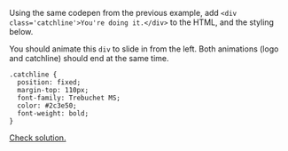 
Using the same codepen from the previous example, add `<div class='catchline'>You're doing it.</div>` to the HTML, and the styling below.

  

You should animate this `div` to slide in from the left. Both animations (logo and catchline) should end at the same time.

```
.catchline {
  position: fixed;
  margin-top: 110px;
  font-family: Trebuchet MS;
  color: #2c3e50;
  font-weight: bold;
}
```
  

[Check solution.](https://codepen.io/ElevationPen/pen/LKVrQd)